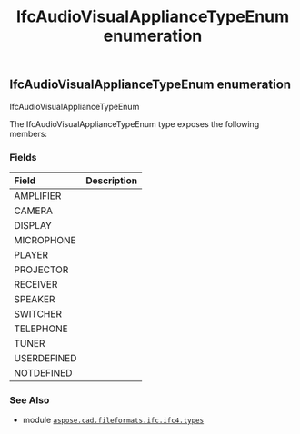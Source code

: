 ﻿---
title: IfcAudioVisualApplianceTypeEnum enumeration
second_title: Aspose.CAD for Python via .NET API References
description: 
type: docs
weight: 2050
url: /python-net/aspose.cad.fileformats.ifc.ifc4.types/ifcaudiovisualappliancetypeenum/
is_root: false
---

## IfcAudioVisualApplianceTypeEnum enumeration

IfcAudioVisualApplianceTypeEnum



The IfcAudioVisualApplianceTypeEnum type exposes the following members:

### Fields
| Field | Description |
| :- | :- |
| AMPLIFIER |  |
| CAMERA |  |
| DISPLAY |  |
| MICROPHONE |  |
| PLAYER |  |
| PROJECTOR |  |
| RECEIVER |  |
| SPEAKER |  |
| SWITCHER |  |
| TELEPHONE |  |
| TUNER |  |
| USERDEFINED |  |
| NOTDEFINED |  |



### See Also
* module [`aspose.cad.fileformats.ifc.ifc4.types`](..)
